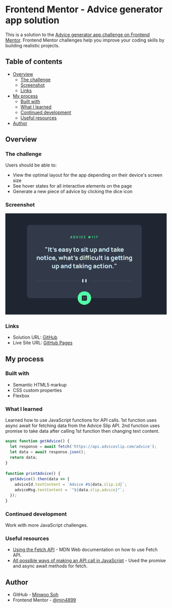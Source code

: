 # Frontend Mentor - Advice generator app solution

This is a solution to the [Advice generator app challenge on Frontend Mentor](https://www.frontendmentor.io/challenges/advice-generator-app-QdUG-13db). Frontend Mentor challenges help you improve your coding skills by building realistic projects.

## Table of contents

- [Overview](#overview)
  - [The challenge](#the-challenge)
  - [Screenshot](#screenshot)
  - [Links](#links)
- [My process](#my-process)
  - [Built with](#built-with)
  - [What I learned](#what-i-learned)
  - [Continued development](#continued-development)
  - [Useful resources](#useful-resources)
- [Author](#author)

## Overview

### The challenge

Users should be able to:

- View the optimal layout for the app depending on their device's screen size
- See hover states for all interactive elements on the page
- Generate a new piece of advice by clicking the dice icon

### Screenshot

![](./screenshot.png)

### Links

- Solution URL: [GitHub](https://github.com/min4899/Frontend-Mentor-Advice-Generator-App)
- Live Site URL: [GitHub Pages](https://min4899.github.io/Frontend-Mentor-Advice-Generator-App/)

## My process

### Built with

- Semantic HTML5 markup
- CSS custom properties
- Flexbox

### What I learned

Learned how to use JavaScript functions for API calls. 1st function uses async await for fetching data from the Advice Slip API. 2nd function uses promise to take data after calling 1st function then changing text content.

```js
async function getAdvice() {
  let response = await fetch('https://api.adviceslip.com/advice');  
  let data = await response.json();
  return data;
}

function printAdvice() {
  getAdvice().then(data => {
    adviceId.textContent = `Advice #${data.slip.id}`;
    adviceMsg.textContent = `"${data.slip.advice}"`;
  });
}
```

### Continued development

Work with more JavaScript challenges.

### Useful resources

- [Using the Fetch API](https://developer.mozilla.org/en-US/docs/Web/API/Fetch_API/Using_Fetch) - MDN Web documentation on how to use Fetch API.
- [All possible ways of making an API call in JavaScript](https://levelup.gitconnected.com/all-possible-ways-of-making-an-api-call-in-plain-javascript-c0dee3c11b8b) - Used the promise and async await methods for fetch.

## Author

- GitHub - [Minwoo Soh](https://github.com/min4899)
- Frontend Mentor - [@min4899](https://www.frontendmentor.io/profile/min4899)
